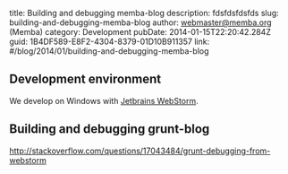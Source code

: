 title: Building and debugging memba-blog
description: fdsfdsfdsfds
slug: building-and-debugging-memba-blog
author: webmaster@memba.org (Memba)
category: Development
pubDate: 2014-01-15T22:20:42.284Z
guid: 1B4DF589-E8F2-4304-8379-01D10B911357
link: #/blog/2014/01/building-and-debugging-memba-blog

## Development environment

We develop on Windows with [Jetbrains WebStorm](http://www.jetbrains.com/webstorm/).

## Building and debugging grunt-blog

http://stackoverflow.com/questions/17043484/grunt-debugging-from-webstorm